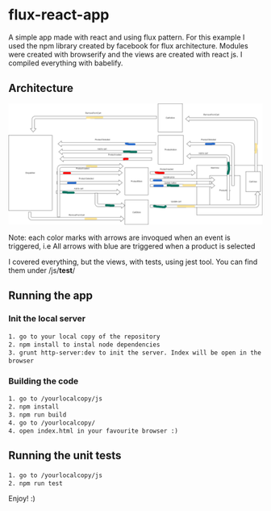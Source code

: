 # flux-react-app
A simple app made with react and using flux pattern. For this example I used the npm library created by facebook for flux architecture. Modules were created with browserify and the views are created with react js. I compiled everything with babelify.

## Architecture

![Image of Architecture](diagrama.png)

Note: each color marks with arrows are invoqued when an event is triggered, i.e All arrows with blue are triggered when a product is selected

I covered everything, but the views, with tests, using jest tool. You can find them under /js/__test__/

## Running the app

### Init the local server

    1. go to your local copy of the repository
    2. npm install to instal node dependencies
    3. grunt http-server:dev to init the server. Index will be open in the browser

### Building the code

    1. go to /yourlocalcopy/js
    2. npm install
    3. npm run build
    4. go to /yourlocalcopy/
    4. open index.html in your favourite browser :)

## Running the unit tests

    1. go to /yourlocalcopy/js
    2. npm run test

Enjoy! :)
    